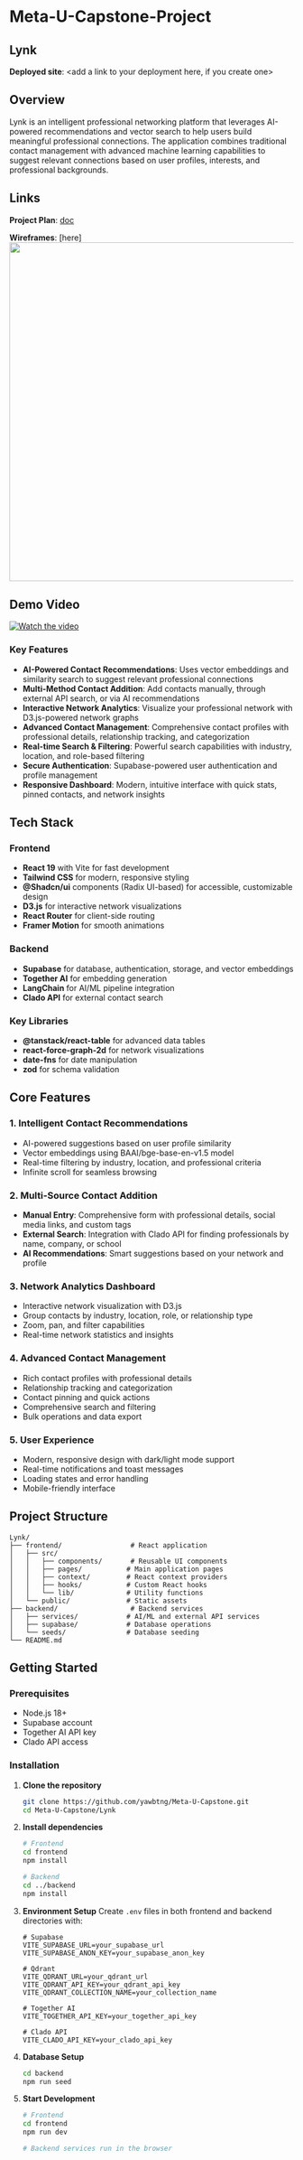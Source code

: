 # Meta-U-Capstone-Project
## Lynk

**Deployed site**: <add a link to your deployment here, if you create one>

## Overview
Lynk is an intelligent professional networking platform that leverages AI-powered recommendations and vector search to help users build meaningful professional connections. The application combines traditional contact management with advanced machine learning capabilities to suggest relevant connections based on user profiles, interests, and professional backgrounds.


## Links
**Project Plan**: [doc](https://docs.google.com/document/d/1247j3yXhOr8HSFaHEmbuIilBysTZ2g5dqh01ur1Pmog) <br>

**Wireframes**: [here]<add a link to wire frames>
<img src="OR_INSERT_INLINE_YOUR_WIREFRAME_IMAGE_URL" width=600>

<add any other links here as you work on your project>

## Demo Video
[![Watch the video](https://github.com/user-attachments/assets/108cb011-0838-4005-b344-7a1e59b25eb8)](https://www.youtube.com/watch?v=2ap1pTe5oAA)






### Key Features
- **AI-Powered Contact Recommendations**: Uses vector embeddings and similarity search to suggest relevant professional connections
- **Multi-Method Contact Addition**: Add contacts manually, through external API search, or via AI recommendations
- **Interactive Network Analytics**: Visualize your professional network with D3.js-powered network graphs
- **Advanced Contact Management**: Comprehensive contact profiles with professional details, relationship tracking, and categorization
- **Real-time Search & Filtering**: Powerful search capabilities with industry, location, and role-based filtering
- **Secure Authentication**: Supabase-powered user authentication and profile management
- **Responsive Dashboard**: Modern, intuitive interface with quick stats, pinned contacts, and network insights

## Tech Stack

### Frontend
- **React 19** with Vite for fast development
- **Tailwind CSS** for modern, responsive styling
- **@Shadcn/ui** components (Radix UI-based) for accessible, customizable design
- **D3.js** for interactive network visualizations
- **React Router** for client-side routing
- **Framer Motion** for smooth animations

### Backend
- **Supabase** for database, authentication, storage, and vector embeddings
- **Together AI** for embedding generation
- **LangChain** for AI/ML pipeline integration
- **Clado API** for external contact search

### Key Libraries
- **@tanstack/react-table** for advanced data tables
- **react-force-graph-2d** for network visualizations
- **date-fns** for date manipulation
- **zod** for schema validation

## Core Features

### 1. Intelligent Contact Recommendations
- AI-powered suggestions based on user profile similarity
- Vector embeddings using BAAI/bge-base-en-v1.5 model
- Real-time filtering by industry, location, and professional criteria
- Infinite scroll for seamless browsing

### 2. Multi-Source Contact Addition
- **Manual Entry**: Comprehensive form with professional details, social media links, and custom tags
- **External Search**: Integration with Clado API for finding professionals by name, company, or school
- **AI Recommendations**: Smart suggestions based on your network and profile

### 3. Network Analytics Dashboard
- Interactive network visualization with D3.js
- Group contacts by industry, location, role, or relationship type
- Zoom, pan, and filter capabilities
- Real-time network statistics and insights

### 4. Advanced Contact Management
- Rich contact profiles with professional details
- Relationship tracking and categorization
- Contact pinning and quick actions
- Comprehensive search and filtering
- Bulk operations and data export

### 5. User Experience
- Modern, responsive design with dark/light mode support
- Real-time notifications and toast messages
- Loading states and error handling
- Mobile-friendly interface


## Project Structure

```
Lynk/
├── frontend/                 # React application
│   ├── src/
│   │   ├── components/       # Reusable UI components
│   │   ├── pages/           # Main application pages
│   │   ├── context/         # React context providers
│   │   ├── hooks/           # Custom React hooks
│   │   └── lib/             # Utility functions
│   └── public/              # Static assets
├── backend/                  # Backend services
│   ├── services/            # AI/ML and external API services
│   ├── supabase/            # Database operations
│   └── seeds/               # Database seeding
└── README.md
```

## Getting Started

### Prerequisites
- Node.js 18+ 
- Supabase account
- Together AI API key
- Clado API access

### Installation

1. **Clone the repository**
   ```bash
   git clone https://github.com/yawbtng/Meta-U-Capstone.git
   cd Meta-U-Capstone/Lynk
   ```

2. **Install dependencies**
   ```bash
   # Frontend
   cd frontend
   npm install
   
   # Backend
   cd ../backend
   npm install
   ```

3. **Environment Setup**
   Create `.env` files in both frontend and backend directories with:
   ```
   # Supabase
   VITE_SUPABASE_URL=your_supabase_url
   VITE_SUPABASE_ANON_KEY=your_supabase_anon_key
   
   # Qdrant
   VITE_QDRANT_URL=your_qdrant_url
   VITE_QDRANT_API_KEY=your_qdrant_api_key
   VITE_QDRANT_COLLECTION_NAME=your_collection_name
   
   # Together AI
   VITE_TOGETHER_API_KEY=your_together_api_key
   
   # Clado API
   VITE_CLADO_API_KEY=your_clado_api_key
   ```

4. **Database Setup**
   ```bash
   cd backend
   npm run seed
   ```

5. **Start Development**
   ```bash
   # Frontend
   cd frontend
   npm run dev
   
   # Backend services run in the browser
   ```
